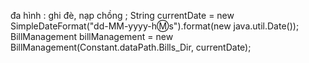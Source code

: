 đa hình : ghi đè, nạp chồng ;
String currentDate = new SimpleDateFormat("dd-MM-yyyy-h:m:s").format(new java.util.Date());
BillManagement billManagement = new BillManagement(Constant.dataPath.Bills_Dir, currentDate);
